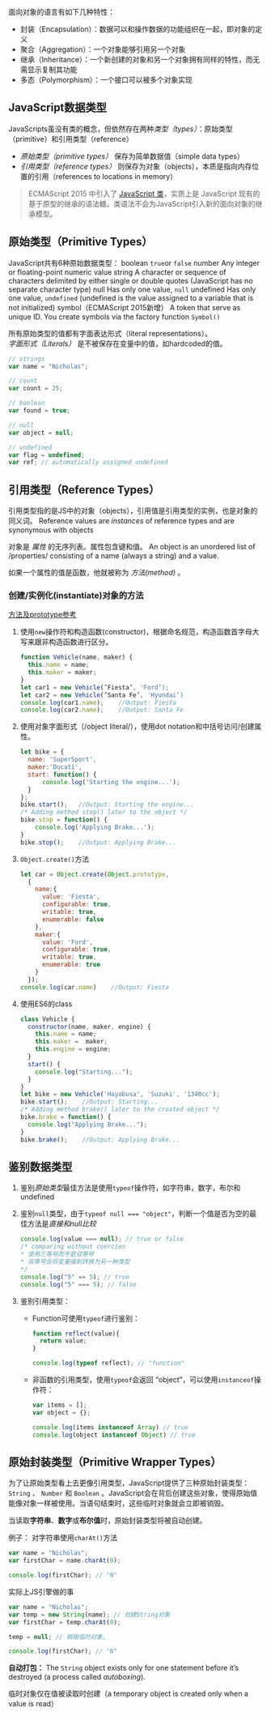 面向对象的语言有如下几种特性：
* 封装（Encapsulation）：数据可以和操作数据的功能组织在一起，即对象的定义
* 聚合（Aggregation）：一个对象能够引用另一个对象
* 继承（Inheritance）：一个新创建的对象和另一个对象拥有同样的特性，而无需显示复制其功能
* 多态（Polymorphism）：一个接口可以被多个对象实现

## JavaScript数据类型
JavaScripts虽没有类的概念，但依然存在两种*类型（types）*：原始类型（primitive）和引用类型（reference）
* *原始类型（primitive types）*  保存为简单数据值（simple data types）
* *引用类型（reference types）*  则保存为对象（objects），本质是指向内存位置的引用（references to locations in memory）

> ECMAScript 2015 中引入了 [JavaScript 类](https://developer.mozilla.org/zh-CN/docs/Web/JavaScript/Reference/Classes)，实质上是 JavaScript 现有的基于原型的继承的语法糖。类语法不会为JavaScript引入新的面向对象的继承模型。

## 原始类型（Primitive Types）
JavaScript共有6种原始数据类型：
boolean       `true`or `false` 
number        Any integer or floating-point numeric value 
string            A character or sequence of characters delimited by either single or double quotes (JavaScript has no separate character type)
null               Has only one value, `null`
undefined   Has only one value, `undefined` (undefined is the value assigned to a variable that is not initialized)
symbol（ECMAScript 2015新增） A token that serve as unique ID. You create symbols via the factory function `Symbol()`

所有原始类型的值都有字面表达形式（literal representations）。  
*字面形式（Literals）* 是不被保存在变量中的值，如hardcoded的值。
```javascript
// strings
var name = "Nicholas";

// count
var count = 25;

// boolean
var found = true;

// null
var object = null;

// undefined
var flag = undefined;
var ref; // automatically assigned undefined
```

## 引用类型（Reference Types）
引用类型指的是JS中的对象（objects），引用值是引用类型的实例，也是对象的同义词。
Reference values are *instances* of reference types and are synonymous with objects

对象是 *属性* 的无序列表。属性包含键和值。
An object is an unordered list of /properties/ consisting of a name (always a string) and a value.  

如果一个属性的值是函数，他就被称为 _方法(method)_ 。

### 创建/实例化(instantiate)对象的方法 
[方法及prototype参考](https://codeburst.io/various-ways-to-create-javascript-object-9563c6887a47)
1. 使用`new`操作符和构造函数(constructor)，根据命名规范，构造函数首字母大写来跟非构造函数进行区分。
    ```javascript
    function Vehicle(name, maker) {
      this.name = name;
      this.maker = maker;
    }
    let car1 = new Vehicle(’Fiesta’, 'Ford’);
    let car2 = new Vehicle(’Santa Fe’, 'Hyundai’)
    console.log(car1.name);    //Output: Fiesta
    console.log(car2.name);    //Output: Santa Fe
    ```

2. 使用对象字面形式（/object literal/），使用dot notation和中括号访问/创建属性。
    ```javascript
    let bike = {
      name: 'SuperSport', 
      maker:'Ducati', 
      start: function() {
          console.log('Starting the engine...');
      }
    };
    bike.start();   //Output: Starting the engine...
    /* Adding method stop() later to the object */
    bike.stop = function() {
        console.log('Applying Brake...');  
    }
    bike.stop();    //Output: Applying Brake...
    ```

4.  `Object.create()`方法

    ```javascript
    let car = Object.create(Object.prototype,
      {
        name:{
          value: 'Fiesta',
          configurable: true,
          writable: true,
          enumerable: false
        },
        maker:{
          value: 'Ford',
          configurable: true,
          writable: true,
          enumerable: true
        }
      });
    console.log(car.name)    //Output: Fiesta
    ```

4. 使用ES6的class
    ```javascript
    class Vehicle {
      constructor(name, maker, engine) {
        this.name = name;
        this.maker =  maker;
        this.engine = engine;
      }
      start() {
        console.log("Starting...");
      }
    }
    let bike = new Vehicle('Hayabusa', 'Suzuki', '1340cc');
    bike.start();    //Output: Starting...
    /* Adding method brake() later to the created object */
    bike.brake = function() {
      console.log("Applying Brake...");
    }
    bike.brake();    //Output: Applying Brake...
    ```

## 鉴别数据类型
1. 鉴别*原始类型*最佳方法是使用`typeof`操作符，如字符串，数字，布尔和undefined
2. 鉴别`null`类型，由于`typeof null === "object"`，判断一个值是否为空的最佳方法是*直接和null比较*
    ```javascript
    console.log(value === null); // true or false
    /* comparing without coercion
    * 使用三等号而不是双等号
    * 双等号会将变量强制转换为另一种类型
    */
    console.log("5" == 5); // true
    console.log("5" === 5); // false
    ```

3. 鉴别引用类型：
	* Function可使用`typeof`进行鉴别：
      ```javascript
      function reflect(value){
        return value;
      }

      console.log(typeof reflect); // "function"
      ```

	* 非函数的引用类型，使用`typeof`会返回 “object”，可以使用`instanceof`操作符：
      ```javascript
      var items = [];
      var object = {};

      console.log(items instanceof Array) // true
      console.log(object instanceof Object) // true
      ```

## 原始封装类型（Primitive Wrapper Types）

为了让原始类型看上去更像引用类型，JavaScript提供了三种原始封装类型：`String` 、 `Number` 和 `Boolean` 。JavaScript会在背后创建这些对象，使得原始值能像对象一样被使用。当语句结束时，这些临时对象就会立即被销毁。

当读取**字符串**、**数字**或**布尔值**时，原始封装类型将被自动创建。

例子：
对字符串使用`charAt()`方法
```javascript
var name = "Nicholas";
var firstChar = name.charAt(0);

console.log(firstChar); // "N"
```

实际上JS引擎做的事
```javascript
var name = "Nicholas";
var temp = new String(name); // 创建String对象
var firstChar = temp.charAt(0);

temp = null; // 销毁临时对象, 

console.log(firstChar); // "N"
```

**自动打包：** The `String` object exists only for one statement before it’s destroyed (a process called *autoboxing*). 

临时对象仅在值被读取时创建（a temporary object is
created only when a value is read）

